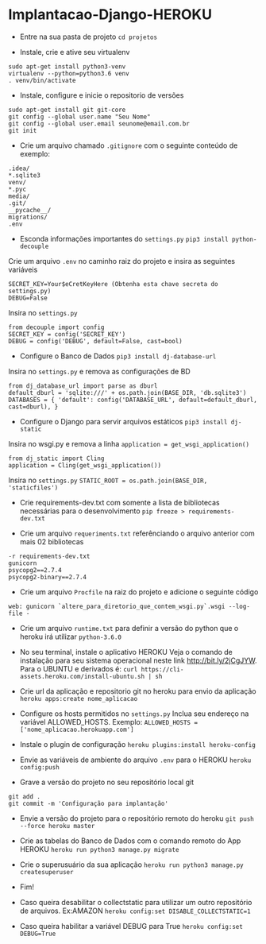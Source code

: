 # Implantacao-Django-HEROKU

* Entre na sua pasta de projeto
`cd projetos`

* Instale, crie e ative seu virtualenv
```
sudo apt-get install python3-venv
virtualenv --python=python3.6 venv
. venv/bin/activate
```

* Instale, configure e inicie o repositorio de versões
```
sudo apt-get install git git-core
git config --global user.name "Seu Nome"
git config --global user.email seunome@email.com.br
git init
```

* Crie um arquivo chamado `.gitignore` com o seguinte conteúdo de exemplo:

```
.idea/
*.sqlite3
venv/
*.pyc
media/
.git/
__pycache__/
migrations/
.env
```
* Esconda informações importantes do `settings.py`
`pip3 install python-decouple`

Crie um arquivo `.env` no caminho raiz do projeto e insira as seguintes variáveis
```
SECRET_KEY=Your$eCretKeyHere (Obtenha esta chave secreta do settings.py)
DEBUG=False
```
Insira no `settings.py`
```
from decouple import config
SECRET_KEY = config('SECRET_KEY')
DEBUG = config('DEBUG', default=False, cast=bool)
```
* Configure o Banco de Dados
`pip3 install dj-database-url`

Insira no `settings.py` e remova as configurações de BD
```
from dj_database_url import parse as dburl
default_dburl = 'sqlite:///' + os.path.join(BASE_DIR, 'db.sqlite3')
DATABASES = { 'default': config('DATABASE_URL', default=default_dburl, cast=dburl), }
```

* Configure o Django para servir arquivos estáticos
`pip3 install dj-static`

Insira no wsgi.py e remova a linha `application = get_wsgi_application()`
```
from dj_static import Cling
application = Cling(get_wsgi_application())
```
Insira no `settings.py`
`STATIC_ROOT = os.path.join(BASE_DIR, 'staticfiles')`

* Crie requirements-dev.txt com somente a lista de bibliotecas necessárias para o desenvolvimento
`pip freeze > requirements-dev.txt`

* Crie um arquivo `requeriments.txt` referênciando o arquivo anterior com mais 02 bibliotecas
```
-r requirements-dev.txt
gunicorn
psycopg2==2.7.4
psycopg2-binary==2.7.4
```

* Crie um arquivo `Procfile` na raiz do projeto e adicione o seguinte código
```
web: gunicorn `altere_para_diretorio_que_contem_wsgi.py`.wsgi --log-file -
```
* Crie um arquivo `runtime.txt` para definir a versão do python que o heroku irá utilizar
`python-3.6.0`

* No seu terminal, instale o aplicativo HEROKU
Veja o comando de instalação para seu sistema operacional neste link http://bit.ly/2jCgJYW. Para o UBUNTU e derivados é:
`curl https://cli-assets.heroku.com/install-ubuntu.sh | sh`

* Crie url da aplicação e repositorio git no heroku para envio da aplicação
`heroku apps:create nome_aplicacao`

* Configure os hosts permitidos no `settings.py`
Inclua seu endereço na variável ALLOWED_HOSTS. Exemplo:
`ALLOWED_HOSTS = ['nome_aplicacao.herokuapp.com']`

* Instale o plugin de configuração
`heroku plugins:install heroku-config`

* Envie as variáveis de ambiente do arquivo `.env` para o HEROKU 
`heroku config:push`									

* Grave a versão do projeto no seu repositório local git
```
git add .
git commit -m 'Configuração para implantação'
```

* Envie a versão do projeto para o repositório remoto do heroku
`git push --force heroku master`

* Crie as tabelas do Banco de Dados com o comando remoto do App HEROKU
`heroku run python3 manage.py migrate`

* Crie o superusuário da sua aplicação
`heroku run python3 manage.py createsuperuser`

* Fim!

* Caso queira desabilitar o collectstatic para utilizar um outro repositório de arquivos. Ex:AMAZON
`heroku config:set DISABLE_COLLECTSTATIC=1`

* Caso queira habilitar a variável DEBUG para True
`heroku config:set DEBUG=True`
